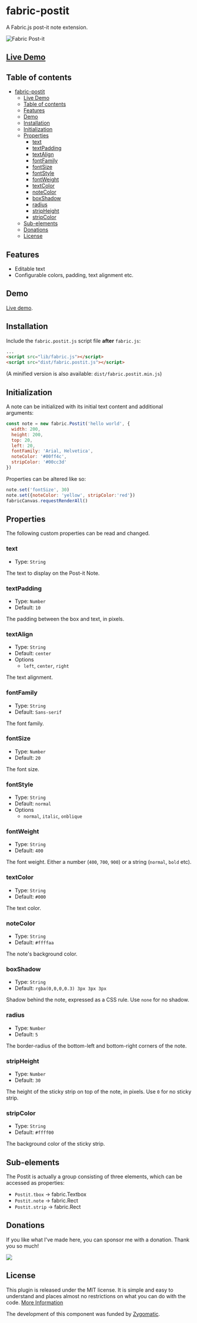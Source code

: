 # fabric-postit
A Fabric.js post-it note extension.

![Fabric Post-it](postit.png)

## [Live Demo](https://av01d.github.io/fabric-postit/demo/index.html)


## Table of contents
- [fabric-postit](#fabric-postit)
  - [Live Demo](#live-demo)
  - [Table of contents](#table-of-contents)
  - [Features](#features)
  - [Demo](#demo)
  - [Installation](#installation)
  - [Initialization](#initialization)
  - [Properties](#properties)
    - [text](#text)
    - [textPadding](#textpadding)
    - [textAlign](#textalign)
    - [fontFamily](#fontfamily)
    - [fontSize](#fontsize)
    - [fontStyle](#fontstyle)
    - [fontWeight](#fontweight)
    - [textColor](#textcolor)
    - [noteColor](#notecolor)
    - [boxShadow](#boxshadow)
    - [radius](#radius)
    - [stripHeight](#stripheight)
    - [stripColor](#stripcolor)
  - [Sub-elements](#sub-elements)
  - [Donations](#donations)
  - [License](#license)

## Features
- Editable text
- Configurable colors, padding, text alignment etc.

## Demo

[Live demo](https://av01d.github.io/fabric-postit/demo/index.html).

## Installation

Include the `fabric.postit.js` script file **after** `fabric.js`:

```html
...
<script src="lib/fabric.js"></script>
<script src="dist/fabric.postit.js"></script>
```

(A minified version is also available: `dist/fabric.postit.min.js`)

## Initialization

A note can be initialized with its initial text content and additional arguments:

```js
const note = new fabric.Postit('hello world', {
  width: 200,
  height: 200,
  top: 20,
  left: 20,
  fontFamily: 'Arial, Helvetica',
  noteColor: '#00ff4c',
  stripColor: '#00cc3d'
})
```

Properties can be altered like so:
```js
note.set('fontSize', 30)
note.set({noteColor: 'yellow', stripColor:'red'})
fabricCanvas.requestRenderAll()
```

## Properties

The following custom properties can be read and changed.

### text
- Type: `String`

The text to display on the Post-it Note.

### textPadding
- Type: `Number`
- Default: `10`

The padding between the box and text, in pixels.

### textAlign
- Type: `String`
- Default: `center`
- Options
  - `left`, `center`, `right`

The text alignment.

### fontFamily
- Type: `String`
- Default: `Sans-serif`

The font family.

### fontSize
- Type: `Number`
- Default: `20`

The font size.

### fontStyle
- Type: `String`
- Default: `normal`
- Options
  - `normal`, `italic`, `onblique`

### fontWeight
- Type: `String`
- Default: `400`

The font weight. Either a number (`400`, `700`, `900`) or a string (`normal`, `bold` etc).

### textColor
- Type: `String`
- Default: `#000`

The text color.

### noteColor
- Type: `String`
- Default: `#ffffaa`

The note's background color.

### boxShadow
- Type: `String`
- Default: `rgba(0,0,0,0.3) 3px 3px 3px`

Shadow behind the note, expressed as a CSS rule. Use `none` for no shadow.

### radius
- Type: `Number`
- Default: `5`

The border-radius of the bottom-left and bottom-right corners of the note.

### stripHeight
- Type: `Number`
- Default: `30`

The height of the sticky strip on top of the note, in pixels. Use `0` for no sticky strip.

### stripColor
- Type: `String`
- Default: `#ffff00`

The background color of the sticky strip.

## Sub-elements

The Postit is actually a group consisting of three elements, which can be accessed as properties:

- `Postit.tbox` → fabric.Textbox
- `Postit.note` → fabric.Rect
- `Postit.strip` → fabric.Rect

## Donations

If you like what I've made here, you can sponsor me with a donation. Thank you so much!

[![](https://www.paypalobjects.com/en_US/i/btn/btn_donateCC_LG.gif)](https://www.paypal.com/cgi-bin/webscr?cmd=_s-xclick&hosted_button_id=VUVAC8EA3X468)

## License

This plugin is released under the MIT license. It is simple and easy to understand and places almost no restrictions on what you can do with the code.
[More Information](http://en.wikipedia.org/wiki/MIT_License)

The development of this component was funded by [Zygomatic](https://www.zygomatic.nl/).
